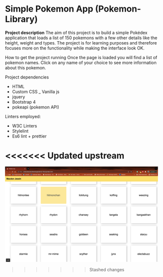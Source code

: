# Simple Pokemon App (Pokemon-Library)

**Project description**
The aim of this project is to build a simple Pokédex application that loads a list of  150 pokemons with a few other details like the height, weight and types.
The project is for learning purposes and therefore focuses more on the functionality while making the interface look OK.

How to get the project running
Once the page is loaded you will find a list of pokemon names. Click on any name of your choice to see more information about this pokemon.

Project dependencies
- HTML
- Custom CSS
_ Vanilla js
- jquery
- Bootstrap 4
- pokeapi (pokemon API)

Linters employed:
- W3C Linters
- Stylelint
- Es6 lint + prettier

<<<<<<< Updated upstream
=======
![This is an image of the App user interface](img/app-ui.png)
>>>>>>> Stashed changes
